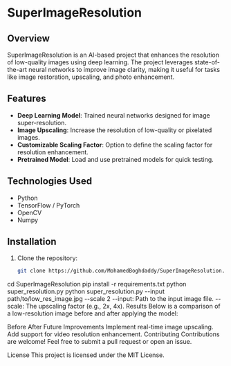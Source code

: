 # SuperImageResolution

## Overview
SuperImageResolution is an AI-based project that enhances the resolution of low-quality images using deep learning. The project leverages state-of-the-art neural networks to improve image clarity, making it useful for tasks like image restoration, upscaling, and photo enhancement.

## Features
- **Deep Learning Model**: Trained neural networks designed for image super-resolution.
- **Image Upscaling**: Increase the resolution of low-quality or pixelated images.
- **Customizable Scaling Factor**: Option to define the scaling factor for resolution enhancement.
- **Pretrained Model**: Load and use pretrained models for quick testing.
  
## Technologies Used
- Python
- TensorFlow / PyTorch
- OpenCV
- Numpy

## Installation

1. Clone the repository:
   ```bash
   git clone https://github.com/MohamedBoghdaddy/SuperImageResolution.git
cd SuperImageResolution
pip install -r requirements.txt
python super_resolution.py
python super_resolution.py --input path/to/low_res_image.jpg --scale 2
--input: Path to the input image file.
--scale: The upscaling factor (e.g., 2x, 4x).
Results
Below is a comparison of a low-resolution image before and after applying the model:

Before	After
Future Improvements
Implement real-time image upscaling.
Add support for video resolution enhancement.
Contributing
Contributions are welcome! Feel free to submit a pull request or open an issue.

License
This project is licensed under the MIT License.
